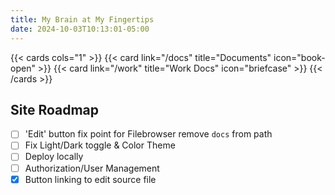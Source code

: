 ```yaml
---
title: My Brain at My Fingertips
date: 2024-10-03T10:13:01-05:00
---
```


{{< cards cols="1" >}}
{{< card link="/docs" title="Documents" icon="book-open" >}}
{{< card link="/work" title="Work Docs" icon="briefcase" >}}
{{< /cards >}}

## Site Roadmap

- [ ] 'Edit' button fix point for Filebrowser remove `docs` from path
- [ ] Fix Light/Dark toggle & Color Theme
- [ ] Deploy locally
- [ ] Authorization/User Management <!--using nginex probably-->
- [X] Button linking to edit source file
